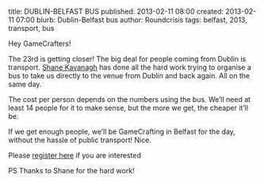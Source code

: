 title: DUBLIN-BELFAST BUS
published: 2013-02-11 08:00
created: 2013-02-11 07:00
blurb: Dublin-Belfast bus
author: Roundcrisis
tags: belfast, 2013, transport, bus

Hey GameCrafters!

The 23rd is getting closer! The big deal for people coming from Dublin is transport. [Shane Kavanagh](https://www.facebook.com/shaneshanekavanagh?fref=ts) has done all the hard work trying to organise a bus to take us directly to the venue from Dublin and back again. All on the same day.

The cost per person depends on the numbers using the bus. We’ll need at least 14 people for it to make sense, but the more we get, the cheaper it’ll be.

If we get enough people, we’ll be GameCrafting in Belfast for the day, without the hassle of public transport! Nice.

Please [register here](http://www.eventbrite.com/event/5394148042#) if you are interested

PS Thanks to Shane for the hard work!
